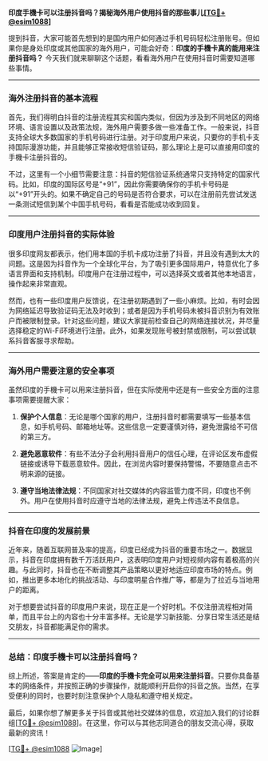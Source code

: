 **印度手機卡可以注册抖音吗？揭秘海外用户使用抖音的那些事儿[[TG💪+ @esim1088](https://t.me/s/esim1088)]**

提到抖音，大家可能首先想到的是国内用户如何通过手机号码轻松注册账号。但如果你是身处印度或其他国家的海外用户，可能会好奇：**印度的手機卡真的能用来注册抖音吗？** 今天我们就来聊聊这个话题，看看海外用户在使用抖音时需要知道哪些事情。

---

### 海外注册抖音的基本流程

首先，我们得明白抖音的注册流程其实和国内类似，但因为涉及到不同地区的网络环境、语言设置以及政策法规，海外用户需要多做一些准备工作。一般来说，抖音支持全球大多数国家的手机号码进行注册。对于印度用户来说，只要你的手机卡支持国际漫游功能，并且能够正常接收短信验证码，那么理论上是可以直接用印度的手機卡注册抖音的。

不过，这里有一个小细节需要注意：抖音的短信验证系统通常只支持特定的国家代码。比如，印度的国际区号是“+91”，因此你需要确保你的手机卡号码是以“+91”开头的。如果不确定自己的号码是否符合要求，可以在注册前先尝试发送一条测试短信到某个中国手机号码，看看是否能成功收到回复。

---

### 印度用户注册抖音的实际体验

很多印度网友都表示，他们用本国的手机卡成功注册了抖音，并且没有遇到太大的问题。这是因为抖音作为一个全球化平台，为了吸引更多国际用户，特意优化了多语言界面和支持机制。印度用户在注册过程中，可以选择英文或者其他本地语言，操作起来非常直观。

然而，也有一些印度用户反馈说，在注册初期遇到了一些小麻烦。比如，有时会因为网络延迟导致验证码无法及时收到；或者是因为手机号码未被抖音识别为有效账户而被限制登录。针对这些问题，建议大家提前检查自己的网络连接状况，并尽量选择稳定的Wi-Fi环境进行注册。此外，如果发现账号被封禁或限制，可以尝试联系抖音客服寻求帮助。

---

### 海外用户需要注意的安全事项

虽然印度的手機卡可以用来注册抖音，但在实际使用中还是有一些安全方面的注意事项需要提醒大家：

1. **保护个人信息**：无论是哪个国家的用户，注册抖音时都需要填写一些基本信息，如手机号码、邮箱地址等。这些信息一定要谨慎对待，避免泄露给不可信的第三方。
   
2. **避免恶意软件**：有些不法分子会利用抖音用户的信任心理，在评论区发布虚假链接或诱导下载恶意软件。因此，在浏览内容时要保持警惕，不要随意点击不明来源的链接。

3. **遵守当地法律法规**：不同国家对社交媒体的内容监管力度不同，印度也不例外。用户在使用抖音时应遵守当地的法律法规，避免上传违法不良信息。

---

### 抖音在印度的发展前景

近年来，随着互联网普及率的提高，印度已经成为抖音的重要市场之一。数据显示，抖音在印度拥有数千万活跃用户，这表明印度用户对短视频内容有着极高的兴趣。与此同时，抖音也在不断调整其产品策略以更好地适应印度市场的特点。例如，推出更多本地化的挑战活动、与印度明星合作推广等，都是为了拉近与当地用户的距离。

对于想要尝试抖音的印度用户来说，现在正是一个好时机。不仅注册流程相对简单，而且平台上的内容也十分丰富多样。无论是学习新技能、分享日常生活还是结交朋友，抖音都能满足你的需求。

---

### 总结：印度手機卡可以注册抖音吗？

综上所述，答案是肯定的——**印度的手機卡完全可以用来注册抖音**。只要你具备基本的网络条件，并按照正确的步骤操作，就能顺利开启你的抖音之旅。当然，在享受便利的同时，也要时刻注意保护个人隐私和遵守相关规定。

最后，如果你想了解更多关于抖音或其他社交媒体的信息，欢迎加入我们的讨论群组[[TG💪+ @esim1088](https://t.me/s/esim1088)]。在这里，你可以与其他志同道合的朋友交流心得，获取最新的资讯！

[[TG💪+ @esim1088](https://t.me/s/esim1088) ![Image](https://i.postimg.cc/4NQfJmqS/Snipaste-2025-05-13-00-14-12.png)]